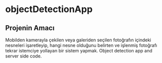 # objectDetectionApp
## Projenin Amacı 
Mobilden kamerayla çekilen veya galeriden seçilen fotoğrafın içindeki nesneleri işaretleyip, hangi nesne olduğunu belirten ve işlenmiş fotoğrafı tekrar istemciye yollayan bir sistem yapmak.
Object detection app and server side code.
